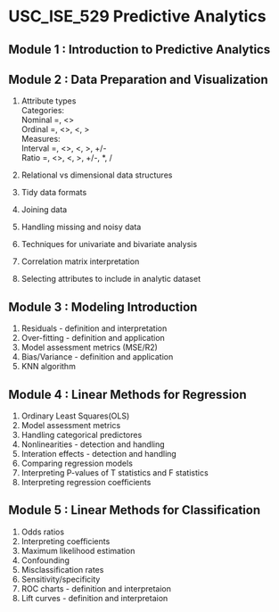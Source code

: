 # USC_ISE_529 Predictive Analytics

## Module 1 : Introduction to Predictive Analytics


## Module 2 : Data Preparation and Visualization

1. Attribute types  
Categories:  
Nominal =, <>  
Ordinal =, <>, <, >  
Measures:  
Interval =, <>, <, >, +/-  
Ratio =, <>, <, >, +/-, *, /  

2. Relational vs dimensional data structures

3. Tidy data formats

4. Joining data

5. Handling missing and noisy data

6. Techniques for univariate and bivariate analysis

7. Correlation matrix interpretation

8. Selecting attributes to include in analytic dataset


## Module 3 : Modeling Introduction 

1. Residuals - definition and interpretation
2. Over-fitting - definition and application
3. Model assessment metrics (MSE/R2)
4. Bias/Variance - definition and application
5. KNN algorithm

## Module 4 : Linear Methods for Regression

1. Ordinary Least Squares(OLS)
2. Model assessment metrics
3. Handling categorical predictores
4. Nonlinearities - detection and handling
5. Interation effects - detection and handling
6. Comparing regression models
7. Interpreting P-values of T statistics and F statistics
8. Interpreting regression coefficients

## Module 5 : Linear Methods for Classification

1. Odds ratios
2. Interpreting coefficients
3. Maximum likelihood estimation
4. Confounding
5. Misclassification rates
6. Sensitivity/specificity
7. ROC charts - definition and interpretaion
8. Lift curves - definition and interpretaion
